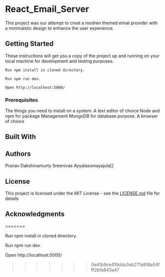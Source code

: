 # React_Email_Server

This project was our attempt to creat a modren themed emial provider with a minimalstic design to enhance the user experience.

## Getting Started

These instructions will get you a copy of the project up and running on your local machine for development and testing purposes.
    
    Run npm install in cloned directory.

    Run npm run dev.

    Open http://localhost:5000/

### Prerequisites

The things you need to install on a system:
    A text editor of choice
    Node and npm for package Management
    MongoDB for database purpose.
    A browser of choice
## Built With

## Authors
 Pranav Dakshinamurty
 Sreenivas Ayyalasomayajula[]

## License

This project is licensed under the MIT License - see the [LICENSE.md](LICENSE.md) file for details

## Acknowledgments
=======

Run npm install in cloned directory.

Run npm run dev.

Open http://localhost:5000/
>>>>>>> 0e41b9ce419dda3eb271a918a54fff2bfa843a47
